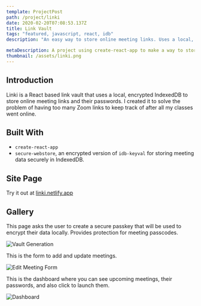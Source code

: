 ```yaml
---
template: ProjectPost
path: /project/linki
date: 2020-02-20T07:08:53.137Z
title: Link Vault
tags: "featured, javascript, react, idb"
description: "An easy way to store online meeting links. Uses a local, <strong>encrypted IndexedDB</strong> to store online meeting links and their passwords. I created it with <strong>React</strong> to solve the problem of having too many Zoom links to keep track of after all my classes went online."

metaDescription: A project using create-react-app to make a way to store online meeting links
thumbnail: /assets/linki.png
---
```


## Introduction

Linki is a React based link vault that uses a local, encrypted IndexedDB to store online meeting links and their passwords. I created it to solve the problem of having too many Zoom links to keep track of after all my classes went online.

## Built With

-   `create-react-app`
-   `secure-webstore`, an encrypted version of `idb-keyval` for storing meeting data securely in IndexedDB.

## Site Page

Try it out at [linki.netlify.app](https://linki.netlify.app)

## Gallery

This page asks the user to create a secure passkey that will be used to encrypt their data locally. Provides protection for meeting passcodes.

![Vault Generation](/assets/linki3.png)

This is the form to add and update meetings.

![Edit Meeting Form](/assets/linki4b.png)

This is the dashboard where you can see upcoming meetings, their passwords, and also click to launch them.

![Dashboard](/assets/linki5.png)
